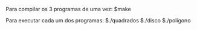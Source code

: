 Para compilar os 3 programas de uma vez:
$make

Para executar cada um dos programas:
$./quadrados
$./disco
$./poligono
